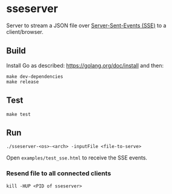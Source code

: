 # sseserver

Server to stream a JSON file over [Server-Sent-Events (SSE)](https://developer.mozilla.org/en-US/docs/Web/API/Server-sent_events/) to a client/browser.

## Build

Install Go as described: https://golang.org/doc/install and then:

```
make dev-dependencies
make release 
```

## Test

```
make test
```

## Run

```
./sseserver-<os>-<arch> -inputFile <file-to-serve>
```

Open `examples/test_sse.html` to receive the SSE events.

### Resend file to all connected clients

```
kill -HUP <PID of sseserver>
```